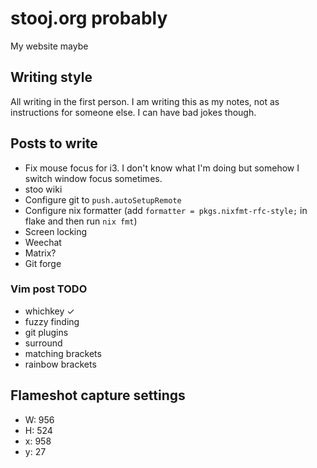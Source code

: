 # stooj.org probably

My website maybe

## Writing style

All writing in the first person. I am writing this as my notes, not as instructions for someone else.
I can have bad jokes though.

## Posts to write

- Fix mouse focus for i3. I don't know what I'm doing but somehow I switch window focus sometimes.
- stoo wiki
- Configure git to `push.autoSetupRemote`
- Configure nix formatter (add `formatter = pkgs.nixfmt-rfc-style;` in flake and then run `nix fmt`)
- Screen locking
- Weechat
- Matrix?
- Git forge

### Vim post TODO

- whichkey ✓
- fuzzy finding
- git plugins
- surround
- matching brackets
- rainbow brackets

## Flameshot capture settings

- W: 956
- H: 524
- x: 958
- y: 27
